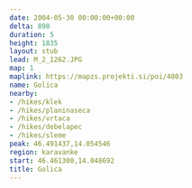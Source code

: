 ```yaml
---
date: 2004-05-30 00:00:00+00:00
delta: 890
duration: 5
height: 1835
layout: stub
lead: M_2_1262.JPG
map: 1
maplink: https://mapzs.projekti.si/poi/4803
name: Golica
nearby:
- /hikes/klek
- /hikes/planinaseca
- /hikes/vrtaca
- /hikes/debelapec
- /hikes/sleme
peak: 46.491437,14.054546
region: karavanke
start: 46.461300,14.048692
title: Golica
---
```

